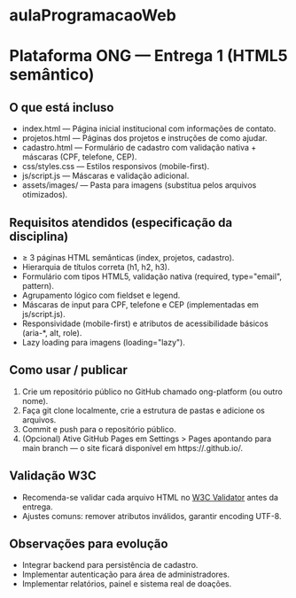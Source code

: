 # aulaProgramacaoWeb
# Plataforma ONG — Entrega 1 (HTML5 semântico)

## O que está incluso
- index.html — Página inicial institucional com informações de contato.
- projetos.html — Páginas dos projetos e instruções de como ajudar.
- cadastro.html — Formulário de cadastro com validação nativa + máscaras (CPF, telefone, CEP).
- css/styles.css — Estilos responsivos (mobile-first).
- js/script.js — Máscaras e validação adicional.
- assets/images/ — Pasta para imagens (substitua pelos arquivos otimizados).

## Requisitos atendidos (especificação da disciplina)
- ≥ 3 páginas HTML semânticas (index, projetos, cadastro).
- Hierarquia de títulos correta (h1, h2, h3).
- Formulário com tipos HTML5, validação nativa (required, type="email", pattern).
- Agrupamento lógico com fieldset e legend.
- Máscaras de input para CPF, telefone e CEP (implementadas em js/script.js).
- Responsividade (mobile-first) e atributos de acessibilidade básicos (aria-*, alt, role).
- Lazy loading para imagens (loading="lazy").

## Como usar / publicar
1. Crie um repositório público no GitHub chamado ong-platform (ou outro nome).
2. Faça git clone localmente, crie a estrutura de pastas e adicione os arquivos.
3. Commit e push para o repositório público.
4. (Opcional) Ative GitHub Pages em Settings > Pages apontando para main branch — o site ficará disponível em https://<seu-usuario>.github.io/<repo>.

## Validação W3C
- Recomenda-se validar cada arquivo HTML no [W3C Validator](https://validator.w3.org/) antes da entrega.
- Ajustes comuns: remover atributos inválidos, garantir encoding UTF-8.

## Observações para evolução
- Integrar backend para persistência de cadastro.
- Implementar autenticação para área de administradores.
- Implementar relatórios, painel e sistema real de doações.
